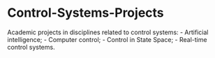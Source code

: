 # Control-Systems-Projects
Academic projects in disciplines related to control systems: 
    - Artificial intelligence;
    - Computer control;
    - Control in State Space;
    - Real-time control systems.
